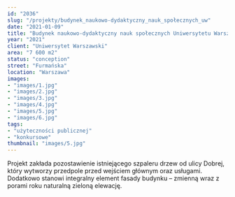 ```yaml
---
id: "2036"
slug: "/projekty/budynek_naukowo-dydaktyczny_nauk_społecznych_uw"
date: "2021-01-09"
title: "Budynek naukowo-dydaktyczny nauk społecznych Uniwersytetu Warszawskiego"
year: "2021"
client: "Uniwersytet Warszawski"
area: "7 600 m2"
status: "conception"
street: "Furmańska"
location: "Warszawa"
images:
- "images/1.jpg"
- "images/2.jpg"
- "images/3.jpg"
- "images/4.jpg"    
- "images/5.jpg"    
- "images/6.jpg"     
tags:
- "użyteczności publicznej"
- "konkursowe"
thumbnail: "images/5.jpg"
---
```

Projekt zakłada pozostawienie istniejącego szpaleru drzew od ulicy Dobrej, który wytworzy przedpole przed wejściem głównym oraz usługami. Dodatkowo stanowi integralny element fasady budynku – zmienną wraz z porami roku naturalną zieloną elewację.
